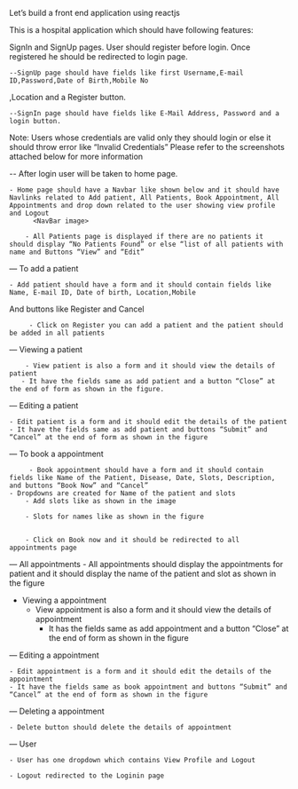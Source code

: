 Let’s build a front end application using reactjs

This is a hospital application which should have following features:

SignIn and SignUp pages. User should register before login. Once registered he should be redirected to login page.

    --SignUp page should have fields like first Username,E-mail ID,Password,Date of Birth,Mobile No
,Location and a Register button.
    
    --SignIn page should have fields like E-Mail Address, Password and a login button.

Note: Users whose credentials are valid only they should login or else it should throw error like “Invalid Credentials”
Please refer to the screenshots attached below for more information

-- After login user will be taken to home page.

	- Home page should have a Navbar like shown below and it should have Navlinks related to Add patient, All Patients, Book Appointment, All Appointments and drop down related to the user showing view profile and Logout
          <NavBar image> 
 
        - All Patients page is displayed if there are no patients it should display “No Patients Found” or else “list of all patients with name and Buttons “View” and “Edit”

 — To add a patient

	- Add patient should have a form and it should contain fields like Name, E-mail ID, Date of birth, Location,Mobile
And buttons like Register and Cancel 
 
         - Click on Register you can add a patient and the patient should be added in all patients 
— Viewing a patient

        - View patient is also a form and it should view the details of patient
       - It have the fields same as add patient and a button “Close” at the end of form as shown in the figure.

— Editing a patient

	- Edit patient is a form and it should edit the details of the patient
	- It have the fields same as add patient and buttons “Submit” and “Cancel” at the end of form as shown in the figure

— To book a appointment

         - Book appointment should have a form and it should contain fields like Name of the Patient, Disease, Date, Slots, Description, and buttons “Book Now” and “Cancel”
	- Dropdowns are created for Name of the patient and slots 
        - Add slots like as shown in the image 

        - Slots for names like as shown in the figure

 
        - Click on Book now and it should be redirected to all appointments page

— All appointments
	- All appointments should display the appointments for patient and it should display the name of the patient and slot as shown in the figure


- Viewing a appointment
	- View appointment is also a form and it should view the details of appointment
        - It has the fields same as add appointment and a button “Close” at the end of form as shown in the figure

— Editing a appointment

	- Edit appointment is a form and it should edit the details of the appointment
	- It have the fields same as book appointment and buttons “Submit” and “Cancel” at the end of form as shown in the figure

— Deleting a appointment

 	- Delete button should delete the details of appointment
 
— User

	- User has one dropdown which contains View Profile and Logout 

	- Logout redirected to the Loginin page

